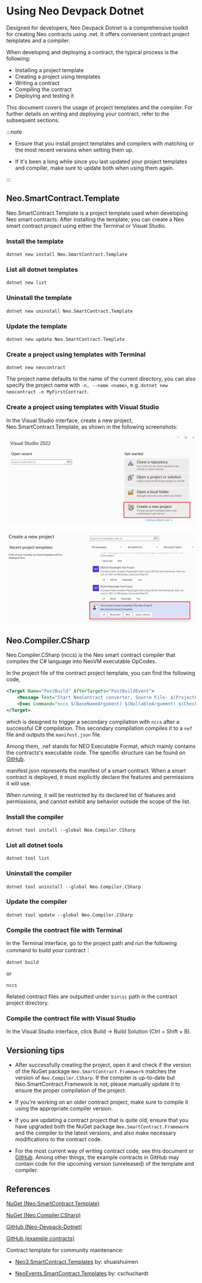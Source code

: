 # Using Neo Devpack Dotnet

Designed for developers, Neo Devpack Dotnet is a comprehensive toolkit for creating Neo contracts using .net. It offers convenient contract project templates and a compiler. 

When developing and deploying a contract, the typical process is the following: 

- Installing a project template
- Creating a project using templates
- Writing a contract
- Compiling the contract
- Deploying and testing it

This document covers the usage of project templates and the compiler. For further details on writing and deploying your contract, refer to the subsequent sections.

:::note

- Ensure that you install project templates and compilers with matching or the most recent versions when setting them up.

- If it's been a long while since you last updated your project templates and compiler, make sure to update both when using them again.

:::

## Neo.SmartContract.Template

Neo.SmartContract.Template is a project template used when developing Neo smart contracts. After installing the template, you can create a Neo smart contract project using either the Terminal or Visual Studio.

### Install the template

```
dotnet new install Neo.SmartContract.Template
```

### List all dotnet templates

```
dotnet new list
```

### Uninstall the template

```
dotnet new uninstall Neo.SmartContract.Template
```

### Update the template

```
dotnet new update Neo.SmartContract.Template
```

### Create a project using templates with Terminal

```
dotnet new neocontract
```

The project name defaults to the name of the current directory, you can also specify the project name with `-n, --name <name>`, e.g. `dotnet new neocontract -n MyFirstContract`.

### Create a project using templates with Visual Studio

In the Visual Studio interface, create a new project, Neo.SmartContract.Template, as shown in the following screenshots:

![](../assets/neo-devpack-dotnet-1.png)

![](../assets/neo-devpack-dotnet-2.png)



## Neo.Compiler.CSharp

Neo.Compiler.CSharp (nccs) is the Neo smart contract compiler that compiles the C# language into NeoVM executable OpCodes.

In the project file of the contract project template, you can find the following code, 


```xml
<Target Name="PostBuild" AfterTargets="PostBuildEvent">
    <Message Text="Start NeoContract converter, Source File: $(ProjectPath)" Importance="high"></Message>
    <Exec Command="nccs $(BaseNameArgument) $(NullableArgument) $(CheckedArgument) $(DebugArgument) &quot;$(ProjectPath)&quot;" />
</Target>
```

which is designed to trigger a secondary compilation with `nccs` after a successful C# compilation. This  secondary compilation compiles it to a `nef` file and outputs the `manifest.json` file.

Among them, .nef stands for NEO Executable Format, which mainly contains the contracts's executable code. The specific structure can be found on [GitHub](https://github.com/neo-project/neo/blob/master/src/Neo/SmartContract/NefFile.cs).

manifest.json represents the manifest of a smart contract. When a smart contract is deployed, it must explicitly declare the features and permissions it will use.

When running, it will be restricted by its declared list of features and permissions, and cannot exhibit any behavior outside the scope of the list.

### Install the compiler

```
dotnet tool install --global Neo.Compiler.CSharp
```

### List all dotnet tools

```
dotnet tool list
```

### Uninstall the compiler

```
dotnet tool uninstall --global Neo.Compiler.CSharp
```

### Update the compiler

```
dotnet tool update --global Neo.Compiler.CSharp
```

### Compile the contract file with Terminal

In the Terminal interface, go to the project path and run the following command to build your contract：

```
dotnet build
```

or

```
nccs
```

Related contract files are outputted under `bin\sc` path in the contract project directory.

### Compile the contract file with Visual Studio

In the Visual Studio interface, click Build -> Build Solution (Ctrl + Shift + B).

## Versioning tips

- After successfully creating the project, open it and check if the version of the NuGet package `Neo.SmartContract.Framework` matches the version of `Neo.Compiler.CSharp`. If the compiler is up-to-date but Neo.SmartContract.Framework is not, please manually update it to ensure the proper compilation of the project.

- If you're working on an older contract project, make sure to compile it using the appropriate compiler version.

- If you are updating a contract project that is quite old, ensure that you have upgraded both the NuGet package `Neo.SmartContract.Framework` and the compiler to the latest versions, and also make necessary modifications to the contract code.

- For the most current way of writing contract code, see this document or [GitHub](https://github.com/neo-project/neo-devpack-dotnet/tree/master/examples). Among other things, the example contracts in GitHub may contain code for the upcoming version (unreleased) of the template and compiler.

## References 

[NuGet (Neo.SmartContract.Template)](https://www.nuget.org/packages/Neo.SmartContract.Template)

[NuGet (Neo.Compiler.CSharp)](https://www.nuget.org/packages/Neo.Compiler.CSharp)

[GitHub (Neo-Devpack-Dotnet)](https://github.com/neo-project/neo-devpack-dotnet)

[GitHub (example contracts)](https://github.com/neo-project/neo-devpack-dotnet/tree/master/examples)

Contract template for community maintenance:

- [Neo3.SmartContract.Templates](https://www.nuget.org/packages/Neo3.SmartContract.Templates) by: shuaishuimen

- [NeoEvents.SmartContract.Templates](https://www.nuget.org/packages/NeoEvents.SmartContract.Templates) by: cschuchardt